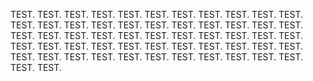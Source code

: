 TEST. TEST. TEST. TEST. TEST. TEST. TEST. TEST. TEST. TEST. TEST. TEST. TEST. TEST. TEST. TEST. TEST. TEST. TEST. TEST. TEST. TEST. TEST. TEST. TEST. TEST. TEST. TEST. TEST. TEST. TEST. TEST. TEST. TEST. TEST. TEST. TEST. TEST. TEST. TEST. TEST. TEST. TEST. TEST. TEST. TEST. TEST. TEST. TEST. TEST. TEST. TEST. TEST. TEST. TEST. TEST. TEST. 
